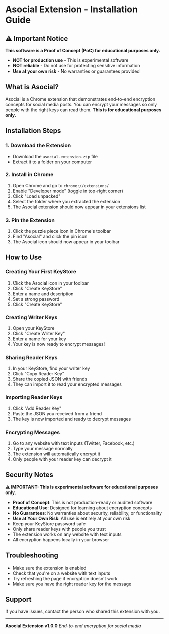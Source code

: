 # Asocial Extension - Installation Guide

## ⚠️ Important Notice

**This software is a Proof of Concept (PoC) for educational purposes only.**

- **NOT for production use** - This is experimental software
- **NOT reliable** - Do not use for protecting sensitive information
- **Use at your own risk** - No warranties or guarantees provided

## What is Asocial?
Asocial is a Chrome extension that demonstrates end-to-end encryption concepts for social media posts. You can encrypt your messages so only people with the right keys can read them. **This is for educational purposes only.**

## Installation Steps

### 1. Download the Extension
- Download the `asocial-extension.zip` file
- Extract it to a folder on your computer

### 2. Install in Chrome
1. Open Chrome and go to `chrome://extensions/`
2. Enable "Developer mode" (toggle in top-right corner)
3. Click "Load unpacked"
4. Select the folder where you extracted the extension
5. The Asocial extension should now appear in your extensions list

### 3. Pin the Extension
1. Click the puzzle piece icon in Chrome's toolbar
2. Find "Asocial" and click the pin icon
3. The Asocial icon should now appear in your toolbar

## How to Use

### Creating Your First KeyStore
1. Click the Asocial icon in your toolbar
2. Click "Create KeyStore"
3. Enter a name and description
4. Set a strong password
5. Click "Create KeyStore"

### Creating Writer Keys
1. Open your KeyStore
2. Click "Create Writer Key"
3. Enter a name for your key
4. Your key is now ready to encrypt messages!

### Sharing Reader Keys
1. In your KeyStore, find your writer key
2. Click "Copy Reader Key"
3. Share the copied JSON with friends
4. They can import it to read your encrypted messages

### Importing Reader Keys
1. Click "Add Reader Key"
2. Paste the JSON you received from a friend
3. The key is now imported and ready to decrypt messages

### Encrypting Messages
1. Go to any website with text inputs (Twitter, Facebook, etc.)
2. Type your message normally
3. The extension will automatically encrypt it
4. Only people with your reader key can decrypt it

## Security Notes

**⚠️ IMPORTANT: This is experimental software for educational purposes only.**

- **Proof of Concept**: This is not production-ready or audited software
- **Educational Use**: Designed for learning about encryption concepts
- **No Guarantees**: No warranties about security, reliability, or functionality
- **Use at Your Own Risk**: All use is entirely at your own risk
- Keep your KeyStore password safe
- Only share reader keys with people you trust
- The extension works on any website with text inputs
- All encryption happens locally in your browser

## Troubleshooting
- Make sure the extension is enabled
- Check that you're on a website with text inputs
- Try refreshing the page if encryption doesn't work
- Make sure you have the right reader key for the message

## Support
If you have issues, contact the person who shared this extension with you.

---
**Asocial Extension v1.0.0**
*End-to-end encryption for social media*
